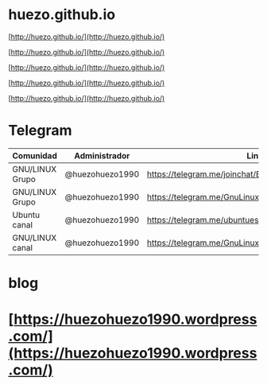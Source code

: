# huezo.github.io

[http://huezo.github.io/](http://huezo.github.io/)






[http://huezo.github.io/](http://huezo.github.io/)





[http://huezo.github.io/](http://huezo.github.io/)






[http://huezo.github.io/](http://huezo.github.io/)





[http://huezo.github.io/](http://huezo.github.io/)









#  Telegram

| Comunidad | Administrador | Link |
|-----------|---------------|------|
| GNU/LINUX Grupo | @huezohuezo1990 | https://telegram.me/joinchat/BFjvHDyRUAgpz3bn86kRJg |
| GNU/LINUX Grupo | @huezohuezo1990 | https://telegram.me/GnuLinuxGrupo |
| Ubuntu canal | @huezohuezo1990 | https://telegram.me/ubuntues |
| GNU/LINUX canal  | @huezohuezo1990 | https://telegram.me/GnuLinuxEs |


# blog

# [https://huezohuezo1990.wordpress.com/](https://huezohuezo1990.wordpress.com/)



